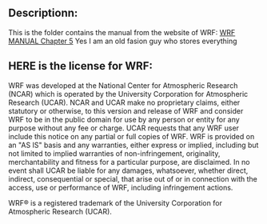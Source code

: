## Descriptionn:

This is the folder contains the manual from the website of WRF:
[WRF MANUAL Chapter 5](https://www2.mmm.ucar.edu/wrf/users/docs/user_guide_v4/v4.4/users_guide_chap5.html)
Yes I am an old fasion guy who stores everything

## HERE is the license for WRF:

WRF was developed at the National Center for Atmospheric Research (NCAR) which is operated by the University Corporation for Atmospheric Research (UCAR). NCAR and UCAR make no proprietary claims, either statutory or otherwise, to this version and release of WRF and consider WRF to be in the public domain for use by any person or entity for any purpose without any fee or charge. UCAR requests that any WRF user include this notice on any partial or full copies of WRF. WRF is provided on an "AS IS" basis and any warranties, either express or implied, including but not limited to implied warranties of non-infringement, originality, merchantability and fitness for a particular purpose, are disclaimed. In no event shall UCAR be liable for any damages, whatsoever, whether direct, indirect, consequential or special, that arise out of or in connection with the access, use or performance of WRF, including infringement actions.

WRF® is a registered trademark of the University Corporation for Atmospheric Research (UCAR).

